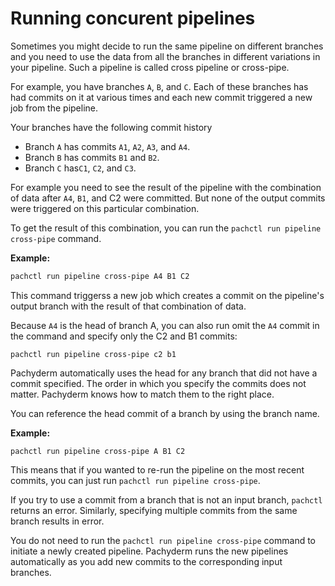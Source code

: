 # Running concurent pipelines

Sometimes you might decide to run the same pipeline on different branches and
you need to use the data from all the branches in different variations in
your pipeline. Such a pipeline is called cross pipeline or cross-pipe.

For example, you have branches `A`, `B`, and `C`. Each of these branches has
had commits on it at various times and each new commit
triggered a new job from the pipeline.

Your branches have the following commit history

* Branch `A` has commits `A1`, `A2`, `A3`, and `A4`.
* Branch `B` has commits `B1` and `B2`.
* Branch `C` has`C1`, `C2`, and `C3`.

For example you need to see the result of the
pipeline with the combination of data after `A4`, `B1`, and C2 were committed.
But none of the output commits were triggered on this particular combination.

To get the result of this combination, you can run the `pachctl run pipeline
cross-pipe` command.

**Example:**

```bash
pachctl run pipeline cross-pipe A4 B1 C2
```

This command triggerss a new job which creates a commit on the
pipeline's output branch with the result of that combination of data.

Because `A4` is the head of branch A, you can also run omit the `A4` commit
in the command and specify only the C2 and B1 commits:

```
pachctl run pipeline cross-pipe c2 b1
```

Pachyderm automatically uses the head for any branch that did not have a
commit specified. The order in which you specify the commits does not
matter. Pachyderm knows how to match them to the right place.

You can reference the head commit of a branch by using the branch
name.

**Example:**

```
pachctl run pipeline cross-pipe A B1 C2
```

This means that if you wanted to re-run the pipeline on the most recent
commits, you can just run `pachctl run pipeline cross-pipe`.

If you try to use a commit from a branch that is not an input
branch, `pachctl` returns an error.
Similarly, specifying multiple commits from the same branch results in error.

You do not need to run the `pachctl run pipeline cross-pipe`
command to initiate a newly created pipeline. Pachyderm runs the new
pipelines automatically as you add new commits to the corresponding
input branches.
